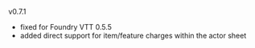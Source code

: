 v0.7.1
 - fixed for Foundry VTT 0.5.5
 - added direct support for item/feature charges within the actor sheet
